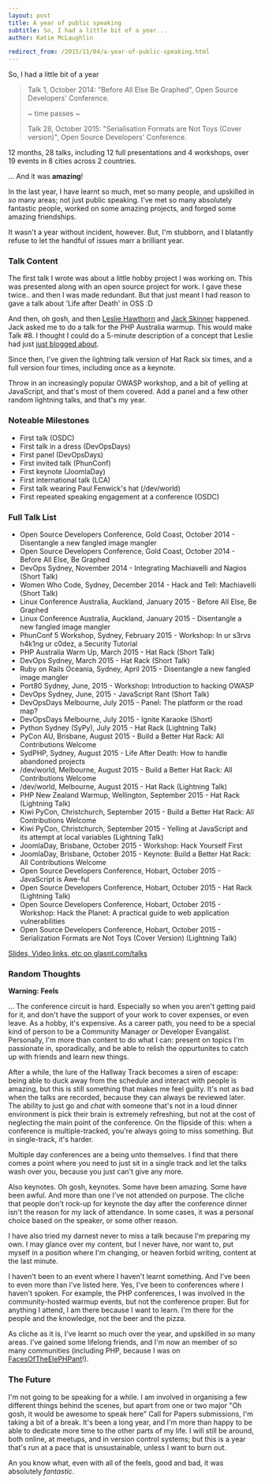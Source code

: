 ```yaml
---
layout: post
title: A year of public speaking
subtitle: So, I had a little bit of a year...
author: Katie McLaughlin

redirect_from: /2015/11/04/a-year-of-public-speaking.html
---
```



So, I had a little bit of a year

> Talk 1, October 2014: "Before All Else Be Graphed", Open Source Developers' Conference.
>
> ~ time passes ~
> 
> Talk 28, October 2015: "Serialisation Formats are Not Toys (Cover version)", Open Source Developers' Conference.

12 months, 28 talks, including 12 full presentations and 4 workshops, over 19 events in 8 cities across 2 countries. 


... And it was **amazing**!

In the last year, I have learnt so much, met so many people, and upskilled in *so* many areas; not just public speaking. I've met so many absolutely fantastic people, worked on some amazing projects, and forged some amazing friendships.

It wasn't a year without incident, however. But, I'm stubborn, and I blatantly refuse to let the handful of issues marr a brilliant year. 

### Talk Content

The first talk I wrote was about a little hobby project I was working on. This was presented along with an open source project for work. I gave these twice.. and then I was made redundant. But that just meant I had reason to gave a talk about 'Life after Death' in OSS :D 

And then, oh gosh, and then [Leslie Hawthorn](http://hawthornlandings.org) and [Jack Skinner](https://developerjack.com) happened. Jack asked me to do a talk for the PHP Australia warmup. This would make Talk #8. I thought I could do a 5-minute description of a concept that Leslie had just [just blogged about](http://hawthornlandings.org/2015/02/13/a-place-to-hang-your-hat/). 

Since then, I've given the lightning talk version of Hat Rack six times, and a full version four times, including once as a keynote.

Throw in an increasingly popular OWASP workshop, and a bit of yelling at JavaScript, and that's most of them covered. Add a panel and a few other random lightning talks, and that's my year. 

### Noteable Milestones

 * First talk (OSDC)
 * First talk in a dress (DevOpsDays)
 * First panel (DevOpsDays)
 * First invited talk (PhunConf)
 * First keynote (JoomlaDay)
 * First international talk (LCA)
 * First talk wearing Paul Fenwick's hat (/dev/world)
 * First repeated speaking engagement at a conference (OSDC)

### Full Talk List

 - Open Source Developers Conference, Gold Coast, October 2014 - Disentangle a new fangled image mangler
 - Open Source Developers Conference, Gold Coast, October 2014 - Before All Else, Be Graphed
 - DevOps Sydney, November 2014 - Integrating Machiavelli and Nagios (Short Talk)
 - Women Who Code, Sydney, December 2014 - Hack and Tell: Machiavelli (Short Talk)
 - Linux Conference Australia, Auckland, January 2015 - Before All Else, Be Graphed
 - Linux Conference Australia, Auckland, January 2015 - Disentangle a new fangled image mangler
 - PhunConf 5 Workshop, Sydney, February 2015 - Workshop: In ur s3rvs h4k1ng ur c0dez, a Security Tutorial
 - PHP Australia Warm Up, March 2015 - Hat Rack (Short Talk)
 - DevOps Sydney, March 2015 - Hat Rack (Short Talk)
 - Ruby on Rails Oceania, Sydney, April 2015 - Disentangle a new fangled image mangler
 - Port80 Sydney, June, 2015 - Workshop: Introduction to hacking OWASP
 - DevOps Sydney, June, 2015 - JavaScript Rant (Short Talk)
 - DevOpsDays Melbourne, July 2015 - Panel: The platform or the road map?
 - DevOpsDays Melbourne, July 2015 - Ignite Karaoke (Short)
 - Python Sydney (SyPy), July 2015 - Hat Rack (Lightning Talk)
 - PyCon AU, Brisbane, August 2015 - Build a Better Hat Rack: All Contributions Welcome
 - SydPHP, Sydney, August 2015 - Life After Death: How to handle abandoned projects
 - /dev/world, Melbourne, August 2015 - Build a Better Hat Rack: All Contributions Welcome
 - /dev/world, Melbourne, August 2015 - Hat Rack (Lightning Talk)
 - PHP New Zealand Warmup, Wellington, September 2015 - Hat Rack (Lightning Talk)
 - Kiwi PyCon, Christchurch, September 2015 - Build a Better Hat Rack: All Contributions Welcome
 - Kiwi PyCon, Christchurch, September 2015 - Yelling at JavaScript and its attempt at local variables (Lightning Talk)
 - JoomlaDay, Brisbane, October 2015 - Workshop: Hack Yourself First
 - JoomlaDay, Brisbane, October 2015 - Keynote: Build a Better Hat Rack: All Contributions Welcome
 - Open Source Developers Conference, Hobart, October 2015 - JavaScript is Awe-ful
 - Open Source Developers Conference, Hobart, October 2015 - Hat Rack (Lightning Talk)
 - Open Source Developers Conference, Hobart, October 2015 - Workshop: Hack the Planet: A practical guide to web application vulnerabilities
 - Open Source Developers Conference, Hobart, October 2015 - Serialization Formats are Not Toys (Cover Version) (Lightning Talk)

[Slides, Video links, etc on glasnt.com/talks](http://glasnt.com/talks)

### Random Thoughts

**Warning: Feels**

... The conference circuit is hard. Especially so when you aren't getting paid for it, and don't have the support of your work to cover expenses, or even leave. As a hobby, it's expensive. As a career path, you need to be a special kind of person to be a Community Manager or Developer Evangalist. Personally, I'm more than content to do what I can: present on topics I'm passionate in, sporadically, and be able to relish the oppurtunites to catch up with friends and learn new things.

After a while, the lure of the Hallway Track becomes a siren of escape: being able to duck away from the schedule and interact with people is amazing, but this is still something that makes me feel guilty. It's not as bad when the talks are recorded, because they can always be reviewed later. The ability to just go and *chat* with someone that's not in a loud dinner environment is pick their brain is extremely refreshing, but not at the cost of neglecting the main point of the conference. On the flipside of this: when a conference is multiple-tracked, you're always going to miss something. But in single-track, it's harder. 

Multiple day conferences are a being unto themselves. I find that there comes a point where you need to just sit in a single track and let the talks wash over you, because you just can't give any more. 

Also keynotes. Oh gosh, keynotes. Some have been amazing. Some have been awful. And more than one I've not attended on purpose. The cliche that people don't rock-up for keynote the day after the conference dinner isn't the reason for my lack of attendance. In some cases, it was a personal choice based on the speaker, or some other reason. 

I have also tried my darnest never to miss a talk because I'm preparing my own. I may glance over my content, but I never have, nor want to, put myself in a position where I'm changing, or heaven forbid writing, content at the last minute. 

I haven't been to an event where I haven't learnt something. And I've been to even more than I've listed here. Yes, I've been to conferences where I haven't spoken. For example, the PHP conferences, I was involved in the community-hosted warmup events, but not the conference proper. But for anything I attend, I am there because I want to learn. I'm there for the people and the knowledge, not the beer and the pizza. 

As cliche as it is, I've learnt so much over the year, and upskilled in *so* many areas. I've gained some lifelong friends, and I'm now an member of so many communities (including PHP, because I was on [FacesOfTheElePHPant](http://www.facesoftheelephpant.com/post/129143418936)!). 

### The Future

I'm not going to be speaking for a while. I am involved in organising a few different things behind the scenes, but apart from one or two major "Oh gosh, it would be awesome to speak here" Call for Papers submissions, I'm taking a bit of a break. It's been a long year, and I'm more than happy to be able to dedicate more time to the other parts of my life. 
I will still be around, both online, at meetups, and in version control systems; but this is a year that's run at a pace that is unsustainable, unless I want to burn out. 

An you know what, even with all of the feels, good and bad, it was absolutely *fantastic*. 
